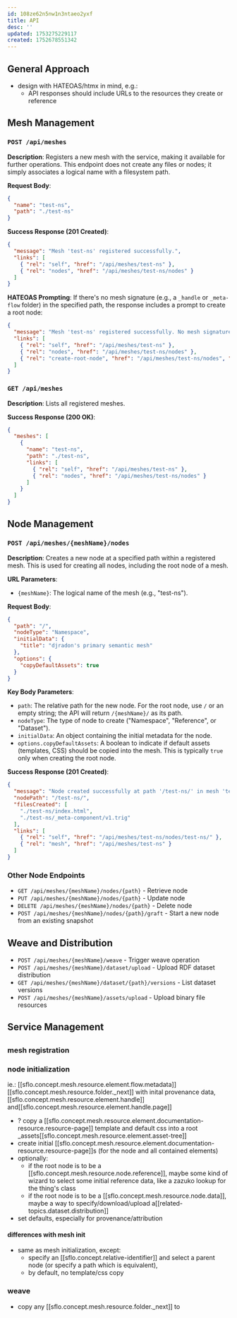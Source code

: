 ```yaml
---
id: 108ze62n5nw1n3ntaeo2yxf
title: API
desc: ''
updated: 1753275229117
created: 1752678551342
---
```


## General Approach

- design with HATEOAS/htmx in mind, e.g.:
  - API responses should include URLs to the resources they create or reference

## Mesh Management

### `POST /api/meshes`

**Description**: Registers a new mesh with the service, making it available for further operations. This endpoint does not create any files or nodes; it simply associates a logical name with a filesystem path.

**Request Body**:
```json
{
  "name": "test-ns",
  "path": "./test-ns"
}
```

**Success Response (201 Created)**:
```json
{
  "message": "Mesh 'test-ns' registered successfully.",
  "links": [
    { "rel": "self", "href": "/api/meshes/test-ns" },
    { "rel": "nodes", "href": "/api/meshes/test-ns/nodes" }
  ]
}
```

**HATEOAS Prompting**: If there's no mesh signature (e.g., a `_handle` or `_meta-flow` folder) in the specified path, the response includes a prompt to create a root node:

```json
{
  "message": "Mesh 'test-ns' registered successfully. No mesh signature detected.",
  "links": [
    { "rel": "self", "href": "/api/meshes/test-ns" },
    { "rel": "nodes", "href": "/api/meshes/test-ns/nodes" },
    { "rel": "create-root-node", "href": "/api/meshes/test-ns/nodes", "method": "POST", "title": "Initialize this mesh by creating a root node" }
  ]
}
```

### `GET /api/meshes`

**Description**: Lists all registered meshes.

**Success Response (200 OK)**:
```json
{
  "meshes": [
    {
      "name": "test-ns",
      "path": "./test-ns",
      "links": [
        { "rel": "self", "href": "/api/meshes/test-ns" },
        { "rel": "nodes", "href": "/api/meshes/test-ns/nodes" }
      ]
    }
  ]
}
```

## Node Management

### `POST /api/meshes/{meshName}/nodes`

**Description**: Creates a new node at a specified path within a registered mesh. This is used for creating all nodes, including the root node of a mesh.

**URL Parameters**:
- `{meshName}`: The logical name of the mesh (e.g., "test-ns").

**Request Body**:
```json
{
  "path": "/",
  "nodeType": "Namespace",
  "initialData": {
    "title": "djradon's primary semantic mesh"
  },
  "options": {
    "copyDefaultAssets": true
  }
}
```

**Key Body Parameters**:
- `path`: The relative path for the new node. For the root node, use `/` or an empty string; the API will return `/{meshName}/` as its path.
- `nodeType`: The type of node to create ("Namespace", "Reference", or "Dataset").
- `initialData`: An object containing the initial metadata for the node.
- `options.copyDefaultAssets`: A boolean to indicate if default assets (templates, CSS) should be copied into the mesh. This is typically `true` only when creating the root node.

**Success Response (201 Created)**:
```json
{
  "message": "Node created successfully at path '/test-ns/' in mesh 'test-ns'.",
  "nodePath": "/test-ns/",
  "filesCreated": [
    "./test-ns/index.html",
    "./test-ns/_meta-component/v1.trig"
  ],
  "links": [
    { "rel": "self", "href": "/api/meshes/test-ns/nodes/test-ns/" },
    { "rel": "mesh", "href": "/api/meshes/test-ns" }
  ]
}
```

### Other Node Endpoints

- `GET /api/meshes/{meshName}/nodes/{path}` - Retrieve node
- `PUT /api/meshes/{meshName}/nodes/{path}` - Update node
- `DELETE /api/meshes/{meshName}/nodes/{path}` - Delete node
- `POST /api/meshes/{meshName}/nodes/{path}/graft` - Start a new node from an existing snapshot

## Weave and Distribution

- `POST /api/meshes/{meshName}/weave` - Trigger weave operation
- `POST /api/meshes/{meshName}/dataset/upload` - Upload RDF dataset distribution
- `GET /api/meshes/{meshName}/dataset/{path}/versions` - List dataset versions
- `POST /api/meshes/{meshName}/assets/upload` - Upload binary file resources

## Service Management


## 

### mesh registration


### node initialization

 ie.: [[sflo.concept.mesh.resource.element.flow.metadata]] [[sflo.concept.mesh.resource.folder._next]] with inital provenance data, [[sflo.concept.mesh.resource.element.handle]] and[[sflo.concept.mesh.resource.element.handle.page]]
- ? copy a [[sflo.concept.mesh.resource.element.documentation-resource.resource-page]] template and default css into a root _assets[[sflo.concept.mesh.resource.element.asset-tree]]
- create initial [[sflo.concept.mesh.resource.element.documentation-resource.resource-page]]s (for the node and all contained elements)
- optionally:
  - if the root node is to be a [[sflo.concept.mesh.resource.node.reference]], maybe some kind of wizard to select some initial reference data, like a zazuko lookup for the thing's class
  - if the root node is to be a [[sflo.concept.mesh.resource.node.data]], maybe a way to specify/download/upload a[[related-topics.dataset.distribution]]
- set defaults, especially for provenance/attribution

#### differences with mesh init

- same as mesh initialization, except:
  - specify an [[sflo.concept.relative-identifier]] and select a parent node (or specify a path which is equivalent),
  - by default, no template/css copy

### weave

- copy any [[sflo.concept.mesh.resource.folder._next]]  to  
